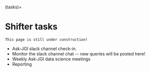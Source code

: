 (tasks)=
# Shifter tasks

```{note}
This page is still under construction!
```

- Ask-JGI slack channel check-in.
- Monitor the slack channel chat -- new queries will be posted here!
- Weekly Ask-JGI data science meetings
- Reporting
